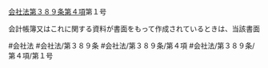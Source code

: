 [会社法第３８９条第４項](会社法＿＿＿＿第３８９条第４項)第１号

会計帳簿又はこれに関する資料が書面をもって作成されているときは、当該書面


#会社法
#会社法/第３８９条
#会社法/第３８９条/第４項
#会社法/第３８９条/第４項/第１号

